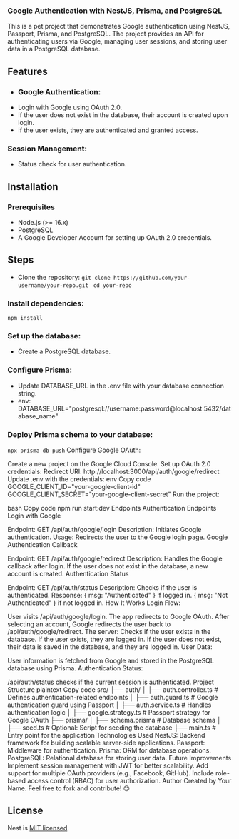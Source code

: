 ### Google Authentication with NestJS, Prisma, and PostgreSQL
This is a pet project that demonstrates Google authentication using NestJS, Passport, Prisma, and PostgreSQL. The project provides an API for authenticating users via Google, managing user sessions, and storing user data in a PostgreSQL database.

## Features
- ### Google Authentication:
- Login with Google using OAuth 2.0.
- If the user does not exist in the database, their account is created upon login.
- If the user exists, they are authenticated and granted access.
### Session Management:
- Status check for user authentication.
## Installation
### Prerequisites
- Node.js (>= 16.x)
- PostgreSQL
- A Google Developer Account for setting up OAuth 2.0 credentials.
## Steps
- Clone the repository:
```git clone https://github.com/your-username/your-repo.git ```
``` cd your-repo ```
### Install dependencies:
``` npm install ```
### Set up the database:
- Create a PostgreSQL database.
### Configure Prisma:
- Update DATABASE_URL in the .env file with your database connection string.
- env: 
DATABASE_URL="postgresql://username:password@localhost:5432/database_name"

### Deploy Prisma schema to your database:

``` npx prisma db push ```
Configure Google OAuth:

Create a new project on the Google Cloud Console.
Set up OAuth 2.0 credentials:
Redirect URI: http://localhost:3000/api/auth/google/redirect
Update .env with the credentials:
env
Copy code
GOOGLE_CLIENT_ID="your-google-client-id"
GOOGLE_CLIENT_SECRET="your-google-client-secret"
Run the project:

bash
Copy code
npm run start:dev
Endpoints
Authentication Endpoints
Login with Google

Endpoint: GET /api/auth/google/login
Description: Initiates Google authentication.
Usage: Redirects the user to the Google login page.
Google Authentication Callback

Endpoint: GET /api/auth/google/redirect
Description: Handles the Google callback after login.
If the user does not exist in the database, a new account is created.
Authentication Status

Endpoint: GET /api/auth/status
Description: Checks if the user is authenticated.
Response:
{ msg: "Authenticated" } if logged in.
{ msg: "Not Authenticated" } if not logged in.
How It Works
Login Flow:

User visits /api/auth/google/login.
The app redirects to Google OAuth.
After selecting an account, Google redirects the user back to /api/auth/google/redirect.
The server:
Checks if the user exists in the database.
If the user exists, they are logged in.
If the user does not exist, their data is saved in the database, and they are logged in.
User Data:

User information is fetched from Google and stored in the PostgreSQL database using Prisma.
Authentication Status:

/api/auth/status checks if the current session is authenticated.
Project Structure
plaintext
Copy code
src/
├── auth/
│   ├── auth.controller.ts      # Defines authentication-related endpoints
│   ├── auth.guard.ts           # Google authentication guard using Passport
│   ├── auth.service.ts         # Handles authentication logic
│   ├── google.strategy.ts      # Passport strategy for Google OAuth
├── prisma/
│   ├── schema.prisma           # Database schema
│   ├── seed.ts                 # Optional: Script for seeding the database
├── main.ts                     # Entry point for the application
Technologies Used
NestJS: Backend framework for building scalable server-side applications.
Passport: Middleware for authentication.
Prisma: ORM for database operations.
PostgreSQL: Relational database for storing user data.
Future Improvements
Implement session management with JWT for better scalability.
Add support for multiple OAuth providers (e.g., Facebook, GitHub).
Include role-based access control (RBAC) for user authorization.
Author
Created by Your Name.
Feel free to fork and contribute! 😊

## License

Nest is [MIT licensed](LICENSE).

